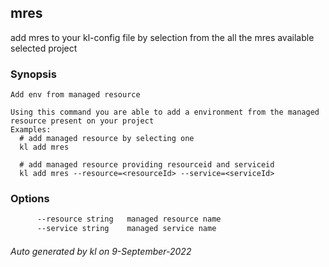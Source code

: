 ## mres

add mres to your kl-config file by selection from the all the mres available selected project

### Synopsis

```
Add env from managed resource

Using this command you are able to add a environment from the managed resource present on your project
Examples:
  # add managed resource by selecting one
  kl add mres

  # add managed resource providing resourceid and serviceid 
  kl add mres --resource=<resourceId> --service=<serviceId>
```

### Options

```bash
      --resource string   managed resource name
      --service string    managed service name
```



###### Auto generated by kl on 9-September-2022
